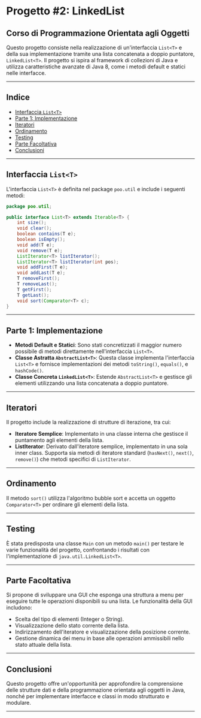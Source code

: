 # Progetto #2: LinkedList

## Corso di Programmazione Orientata agli Oggetti

Questo progetto consiste nella realizzazione di un'interfaccia `List<T>` e della sua implementazione tramite una lista concatenata a doppio puntatore, `LinkedList<T>`. Il progetto si ispira al framework di collezioni di Java e utilizza caratteristiche avanzate di Java 8, come i metodi default e statici nelle interfacce.

---

## Indice

- [Interfaccia `List<T>`](#interfaccia-listt)
- [Parte 1: Implementazione](#parte-1-implementazione)
- [Iteratori](#iteratori)
- [Ordinamento](#ordinamento)
- [Testing](#testing)
- [Parte Facoltativa](#parte-facoltativa)
- [Conclusioni](#conclusioni)

---

## Interfaccia `List<T>`

L'interfaccia `List<T>` è definita nel package `poo.util` e include i seguenti metodi:

```java
package poo.util;

public interface List<T> extends Iterable<T> {
    int size();
    void clear();
    boolean contains(T e);
    boolean isEmpty();
    void add(T e);
    void remove(T e);
    ListIterator<T> listIterator();
    ListIterator<T> listIterator(int pos);
    void addFirst(T e);
    void addLast(T e);
    T removeFirst();
    T removeLast();
    T getFirst();
    T getLast();
    void sort(Comparator<T> c);
}
```

---

## Parte 1: Implementazione

- **Metodi Default e Statici**: Sono stati concretizzati il maggior numero possibile di metodi direttamente nell'interfaccia `List<T>`.
- **Classe Astratta `AbstractList<T>`**: Questa classe implementa l'interfaccia `List<T>` e fornisce implementazioni dei metodi `toString()`, `equals()`, e `hashCode()`.
- **Classe Concreta `LinkedList<T>`**: Estende `AbstractList<T>` e gestisce gli elementi utilizzando una lista concatenata a doppio puntatore.

---

## Iteratori

Il progetto include la realizzazione di strutture di iterazione, tra cui:

- **Iteratore Semplice**: Implementato in una classe interna che gestisce il puntamento agli elementi della lista.
- **ListIterator**: Derivato dall'iteratore semplice, implementato in una sola inner class. Supporta sia metodi di iteratore standard (`hasNext()`, `next()`, `remove()`) che metodi specifici di `ListIterator`.

---

## Ordinamento

Il metodo `sort()` utilizza l'algoritmo bubble sort e accetta un oggetto `Comparator<T>` per ordinare gli elementi della lista.

---

## Testing

È stata predisposta una classe `Main` con un metodo `main()` per testare le varie funzionalità del progetto, confrontando i risultati con l'implementazione di `java.util.LinkedList<T>`.

---

## Parte Facoltativa

Si propone di sviluppare una GUI che esponga una struttura a menu per eseguire tutte le operazioni disponibili su una lista. Le funzionalità della GUI includono:

- Scelta del tipo di elementi (Integer o String).
- Visualizzazione dello stato corrente della lista.
- Indirizzamento dell'iteratore e visualizzazione della posizione corrente.
- Gestione dinamica dei menu in base alle operazioni ammissibili nello stato attuale della lista.

---

## Conclusioni

Questo progetto offre un'opportunità per approfondire la comprensione delle strutture dati e della programmazione orientata agli oggetti in Java, nonché per implementare interfacce e classi in modo strutturato e modulare.

---